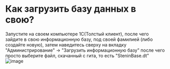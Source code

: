 # Как загрузить базу данных в свою?
Запустите на своем компьютере 1C(Толстый клиент), после чего зайдите в свою информационную базу, под своей фамилией (либо создайте новую), затем наведитесь сверху на вкладку "Администрирование" -> "Загрузить информационную базу" после чего просто выберите файл, скачанный с гита, то есть "SteninBase.dt"
![image](https://user-images.githubusercontent.com/113388170/195081704-b2fcc5cf-865e-4e38-a708-10fefa9601c7.png)

